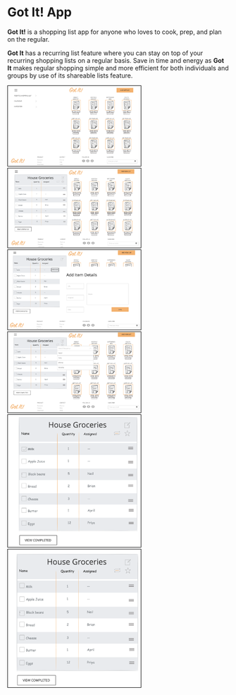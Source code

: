 # Got It! App

**Got It!** is a shopping list app for anyone who loves to cook, prep, and plan on the regular. 

**Got It** has a recurring list feature where you can stay on top of your recurring shopping lists on a regular basis. Save in time and energy as **Got It** makes regular shopping simple and more efficient for both individuals and groups by use of its shareable lists feature.

<img src="https://github.com/m3ia/GotIt/blob/george/images/view-all-lists.png" alt="A screenshot to view all lists" width="300" style="padding:1px;border:thin solid black;"> <img src="https://github.com/m3ia/GotIt/blob/george/images/view-one-list.png" alt="A screenshot to view one list" width="300" style="padding:1px;border:thin solid black;">
<img src="https://github.com/m3ia/GotIt/blob/george/images/add-details.png" alt="A screenshot to view details of an item" width="300" style="padding:1px;border:thin solid black;"> <img src="https://github.com/m3ia/GotIt/blob/george/images/add-freq.png" alt="A screenshot to show how to adjust frequency of a list" width="300" style="padding:1px;border:thin solid black;">
<img src="https://github.com/m3ia/GotIt/blob/george/images/cross-item.png" alt="A screenshot to show updated recurring list" width="300" style="padding:1px;border:thin solid black;"> <img src="https://github.com/m3ia/GotIt/blob/george/images/show-recurred-list.png" alt="A screenshot to show recurred item on list" width="300" style="padding:1px;border:thin solid black;">

